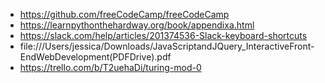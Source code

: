 - https://github.com/freeCodeCamp/freeCodeCamp
- https://learnpythonthehardway.org/book/appendixa.html
- https://slack.com/help/articles/201374536-Slack-keyboard-shortcuts
- file:///Users/jessica/Downloads/JavaScriptandJQuery_InteractiveFront-EndWebDevelopment(PDFDrive).pdf
- https://trello.com/b/T2uehaDi/turing-mod-0
